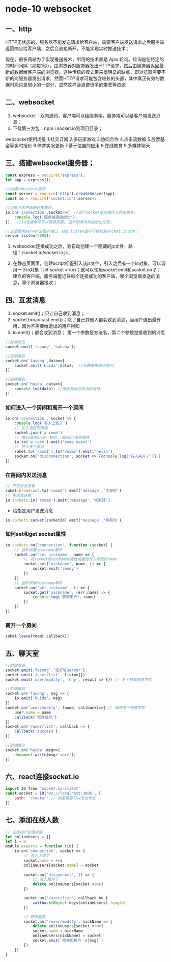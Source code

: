 # node-10 websocket
## 一、http
HTTP无状态的，服务器不能发送请求给客户端，需要客户端发送请求之后服务端返回响应给客户端，之后会直接断开，不能实现实时推送技术；

现在，很多网站为了实现推送技术，所用的技术都是 Ajax 轮询。轮询是在特定的的时间间隔（如每1秒），由浏览器对服务器发出HTTP请求，然后由服务器返回最新的数据给客户端的浏览器。这种传统的模式带来很明显的缺点，即浏览器需要不断的向服务器发出请求，然而HTTP请求可能包含较长的头部，其中真正有效的数据可能只是很小的一部分，显然这样会浪费很多的带宽等资源


## 二、websocket
1. websocket：双向通讯，客户端可以给服务端，服务端可以给客户端发送消息；
2. 下载第三方包：npm i socket.io到项目目录；

websocket使用场景
1.社交订阅
2.多玩家游戏
3.协同合作
4.点击流数据
5.股票基金等实时报价
6.体育实况更新
7.基于位置的应用
8.在线教育
9.多媒体聊天

## 三、搭建websocket服务器；
```js
const express = require('express');
let app = express();

//创建websocket服务
const server = require('http').createServer(app);
const io = require('socket.io')(server);

//监听与客户端的连接事件;
io.on('connection',socket=>{  //这个socket是前端传入的变量名;
    console.log('服务端连接成功');
});  //io连接事件可以随意放置; 监听到事件则会给出应答;

//这里要用server去监听端口，app.listen监听不能找到socket.io文件；
server.listen(3000);
```
1. websocket连接成功之后，会自动创建一个隐藏的js文件，路径：/socket.io/socket.io.js；

2. 在静态页面里，创建script标签引入该js文件，引入之后有一个io对象，可以调用一下io对象：let socket = io()；就可以使用socket.emit和socket.on了；
建立的客户端，服务端能记住每个连接成功的客户端，哪个浏览器发送的消息，哪个浏览器接收；


## 四、互发消息
1. socket.emit()；只让自己收到消息；
2. socket.broadcast.emit()；除了自己其他人都会收到消息，当用户退出最有用，因为不需要给退出的用户得知
3. io.emit()；都会收到消息；
第一个参数是方法名，第二个参数是接收到的消息

```js
//前端发送
socket.emit('fasong','hahaha');

//后端接收
socket.on('fasong',data=>{
    socket.emit('huida',data);  //将数据再发给前台;
})

//前端接收
socket.on('huida',data=>{
    console.log(data); //接收到自己发出的消息;
})
```
### 如何进入一个房间和离开一个房间
```js
io.on('connection', socket => {
    console.log('有人上线了')
    // 加入指定的房间
    socket.join('a room')
    // 用to或者in是一样的, 用emit来给事件
    io.to('a room').emit('some event')
    // 进入多个房间
    soket.to('room1').to('room2').emit('hello')
    socket.on('disconnection', socket => {console.log('有人离开了')} )
})
```

### 在房间内发送消息
```js
// 不包括发送者
soket.broadcast.to('roomA').emit('message','大家好')
// 包括发送者
io.sockets.in('roomA').emit('message','大家好')
```
* 给指定用户发送消息
```js
io.sockets.socket(socketId).emit('message','唯有你')
```

### 如何set和get    socket属性
```js
io.sockets.on('connection', function (socket) {
    // 监听设置nickname事件
    socket.on('set nickname', name => {
        // 将socket的nickname属性设置为传入参数的name
        socket.set('nickname', name, () => {
            socket.emit('ready')
        })
    })
    // 监听获取nickname事件
    socket.on('get nickname', () => {
        socket.get('nickname', (err,name) => {
            console.log('获取用户', name)
        })
    })
})
```

### 离开一个房间
```js
soket.leave(room[,callback])
```

## 五、聊天室
```js
//前端发送
socket.emit('fasong','您好呀server');
socket.emit('/user/list', list=>{})
socket.emit('user/modify', 'hny', result => {}) // 多个参数发送方式

//后端接收
socket.on('fasong', msg => {
    io.emit('huida', msg)
})
socket.on('user/modify', (name, callback)=>{ // 接收多个参数方式
    user.name = name
    callback('修改成功')
})
socket.on('/user/list', callback => {
    callback('success')
})

//前端展示
socket.on('huida',msg=>{
    document.write(msg+'<br>');
})
```


## 六、react连接socket.io
```js
import IO from 'socket.io-client'
const socket = IO('ws://localhost:3006', {
    path: '/router' // 如果需要可以添加地址
})
```


## 七、添加在线人数
```js
// 在线用户存储对象
let onlineUsers = {}
let i = 0
module.exports = function (io) {
    io.on('connection', socket => {
        // 有人上线了
        socket.name = ++i
        onlineUsers[socket.name] = socket
        
        socket.on('disconnect', () => {
            // 有人离开了
            delete onlineUsers[socket.name]
        })

        socket.on('/user/list', callback => {
            callback(Object.keys(onlineUsers).length)
        })

        // 修改昵称
        socket.on('/user/modify', nickName => {
            delete onlineUsers[socket.name]
            socket.name = nickName
            onlineUsers[nickName] = socket
            socket.emit(`修改昵称为：${msg}`)
        })
    })
}
```
